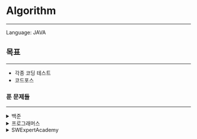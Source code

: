 # Algorithm

---

Language: JAVA

## 목표

---

* 각종 코딩 테스트
* 코드포스



### 푼 문제들

---

<details>
    <summary>백준</summary>

​* 1158 - [조세퍼드, 순열](java-project/src/main/java/bac1158.java)
* 2740 - [행렬곱셈, 규칙](java-project/src/main/java/bac2740.java)
* 9012 - [괄호, 스택](java-project/src/main/java/bac9012.java)
* 9663 - [N-Queen, DFS](java-project/src/main/java/bac9663.java)
* 2231 - [분해합, 문자열응용](java-project/src/main/java/bac2231_분해합.java)
* 2798 - [블랙잭, DFS|완탐](java-project/src/main/java/bac2798_blackjack.java)
* 7568 - [덩치, 규칙](java-project/src/main/java/bac7568_덩치.java)
* 11559 - [뿌요뿌요, BFS|시뮬](java-project/src/main/java/bac11559.java)
* 14502 - [연구소, DFS](java-project/src/main/java/bac14502.java)
* 17136 - [색종이 붙이기, DFS](java-project/src/main/java/bac17136.java)


</details>

<details>
    <summary> 프로그래머스</summary>

* 12421 - [타겟넘버,DFS](java-project/src/main/java/proDFS1.java)
* 43162 - [네트워크,DFS](java-project/src/main/java/proDFS2.java)
* 42839 - [소수찾기,BPS](java-project/src/main/java/proBPSearch1.java)
* 12244 - [체육복,Greedy](java-project/src/main/java/proGreedy1.java)
* 43237 - [예산, Binary](java-project/src/main/java/proBinary1.java)
* 43238 - [입국심사, Binary](java-project/src/main/java/proBinary2.java)
* 49189 - [가장 먼 노드, BFS(Graph)](java-project/src/main/java/proGraph1.java)
* 43104 - [타일 장식물, DP](java-project/src/main/java/proDP1.java)
* 43105 - [정수 삼각형, DP](java-project/src/main/java/proDP2.java)
* 42898 - [등굣길, DP](java-project/src/main/java/proDP3.java)
* skill2 - [아스키코드, split](java-project/src/main/java/proString1.java)
* skill3 - [회사원 누적, 우선순위큐](java-project/src/main/java/proPriorityQueue.java)
* skill3 - [도시, DP](java-project/src/main/java/proCity.java)


</details>



<details>
    <summary> SWExpertAcademy</summary>


* 5642 - [합,DP](java-project/src/main/java/swe5642.java)
* 5603 - [건초더미,규칙](java-project/src/main/java/swe5603.java)
* 1213 - [String,문자열 split](java-project/src/main/java/swe1213.java)
* 1215 - [회문1,문자열](java-project/src/main/java/swe1215.java)
* 1216 - [회문2,문자열](java-project/src/main/java/swe1216.java)
* 1217 - [제곱,Math함수](java-project/src/main/java/swe1217.java)
* 1220 - [Magenetic,규칙](java-project/src/main/java/swe1220.java)
* 1221 - [GNS,HashMap](java-project/src/main/java/swe1221.java)
* 1234 - [비밀번호,스택](java-project/src/main/java/swe1234.java)
* 1244 - [최대상금,DFS+최적화](java-project/src/main/java/swe1244.java)
* 1289 - [메모리복구,규칙](java-project/src/main/java/swe1289.java)
* 1491 - [원재의 벽꾸미기, Long형/규칙](java-project/src/main/java/swe1491.java)
* 1493 - [새로운 수 연산, 클래스/규칙(시간초과)](java-project/src/main/java/swe1493.java)
* 1860 - [진기의 최고급 붕어빵, 해쉬/규칙](java-project/src/main/java/swe1860.java)
​

* 2806 - [N-Queen, DFS/1중배열을 2중처럼](java-project/src/main/java/swe2806.java)
* 2805 - [농작물, 규칙](java-project/src/main/java/swe2805.java)
* 2817 - [부분수열의합, 조합/재귀](java-project/src/main/java/swe2817.java)
* 2948 - [문자열 교집합, 해쉬/문자열](java-project/src/main/java/swe2817.java)
* 2930 - [힙, 우선순위큐(시간초과)](java-project/src/main/java/swe2930.java)
* 3131 - [소수, 에스토라체](java-project/src/main/java/swe3131.java)
* 3142 - [영준이와 신비한 뿔의 숲, 규칙](java-project/src/main/java/swe3142.java)
* 3233 - [정사각형 분할 놀이, 규칙](java-project/src/main/java/swe3233.java)
* 3282 - [0/1Knapsack, 순열(dfs)](java-project/src/main/java/swe3282.java)
* 3260 - [두수의 덧셈, BigDecimal](java-project/src/main/java/swe3260.java)


* 3304 - [최장공통부분수열, 백트래킹](java-project/src/main/java/swe3304.java)
* 3307 - [최장증가부분수열, DP](java-project/src/main/java/swe3307.java)
* 3431 - [준환이의 운동관리, 규칙](java-project/src/main/java/swe3431.java)
* 3456 - [직사각형 길이 찾기, 해시](java-project/src/main/java/swe3456.java)
* 3499 - [퍼펙트 셔플, 큐/반올림](java-project/src/main/java/swe3499.java)
* 3750 - [Digit Sum, 문자열/재귀](java-project/src/main/java/swe3499.java)
* 4047 - [영준이의 카드 카운팅, 해쉬/문자열처리](java-project/src/main/java/swe4047.java)
* 4466 - [최대성적표, 배열리스트 정렬](java-project/src/main/java/swe4466.java)
* 4615 - [재미있는 오셀로 게임, 8방향/재귀?](java-project/src/main/java/swe4615.java)
* 4789 - [성공적인 공연 기획, 역치](java-project/src/main/java/swe4789.java)


* 5162 - [빵빵하게, 규칙](java-project/src/main/java/swe5162.java)
* 5215 - [햄버거 다이어트, DP](java-project/src/main/java/swe5215.java)
* 5356 - [의석이의 세로로 말해요, 문자열](java-project/src/main/java/swe5356.java)
* 1859 - [백만장자 프로젝트, 규칙](java-project/src/main/java/swe1859.java)
* 5986 - [새샘이와 세 소수, 소수/배열리스트](java-project/src/main/java/swe5986.java)
* 6019 - [기차사이의 파리, double/쉽게 생각하자](java-project/src/main/java/swe6019.java)
* 6057 - [그래프의 삼각형, double/쉽게 생각하자](java-project/src/main/java/swe6057.java)
* 6190 - [정곤이의 단조 증가하는 수, long형/](java-project/src/main/java/swe6190.java)
* 6718 - [희성이의 원근법, long형](java-project/src/main/java/swe6718.java)
* 1494 - [사랑의 카운슬러, 조합](java-project/src/main/java/swe1494.java)


* 2382 - [미생물 격리, BFS|시뮬](java-project/src/main/java/swe2382.java)
* 1258 - [사랑의 카운슬러, 조합](java-project/src/main/java/swe1258.java)
* 1861 - [정사각형 방, BFS|가지치기](java-project/src/main/java/swe1861.java)
* 2105 - [디저트 카페, 규칙|가지치기](java-project/src/main/java/swe2105.java)
* 1228 - [암호문1, 조합](java-project/src/main/java/swe1228.java)
* 7234 - [안전기지, 4방향](java-project/src/main/java/swe7234.java)
* 1225 - [암호생성기, 큐](java-project/src/main/java/swe1225.java)
* 1209 - [SUM, 조합](java-project/src/main/java/swe1209.java)
* 1223 - [계산기2, 스택](java-project/src/main/java/swe1223.java)
* 2007 - [패턴 마디의 길이, 규칙](java-project/src/main/java/swe2007.java)


* 1210 - [Ladder1, 규칙|4방향](java-project/src/main/java/swe1210.java)


  </details>

